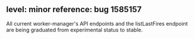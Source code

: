 level: minor
reference: bug 1585157
---
All current worker-manager's API endpoints and the listLastFires endpoint are being graduated from experimental status to stable.